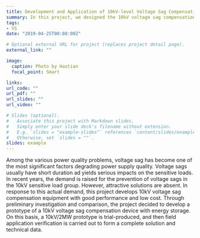 ```yaml
---
title: Development and Application of 10kV-level Voltage Sag Compensation Device
summary: In this project, we designed the 10kV voltage sag compensation device. The prototype device was verified by two hardware-in-loop(HIL) machine(one dSpace represents the control circuits and one RT Box for the power circuits).
tags:
- VS
date: "2019-04-25T00:00:00Z"

# Optional external URL for project (replaces project detail page).
external_link: ""

image:
  caption: Photo by Haotian
  focal_point: Smart

links:
url_code: ""
url_pdf: ""
url_slides: ""
url_video: ""

# Slides (optional).
#   Associate this project with Markdown slides.
#   Simply enter your slide deck's filename without extension.
#   E.g. `slides = "example-slides"` references `content/slides/example-slides.md`.
#   Otherwise, set `slides = ""`.
slides: example
---
```

Among the various power quality problems, voltage sag has become one of the most significant factors degrading power supply quality. Voltage sags usually have short duration ad yields serious impacts on the sensitive loads. In recent years, the demand is raised for the prevention of voltage sags in the 10kV sensitive load group. However, attractive solutions are absent. In response to this actual demand, this project develops 10kV voltage sag compensation equipment with good performance and low cost. Through preliminary investigation and comparison, the project decided to develop a prototype of a 10kV voltage sag compensation device with energy storage. On this basis, a 10kV/2MW prototype is trial-produced, and then field application verification is carried out to form a complete solution and technical data.

